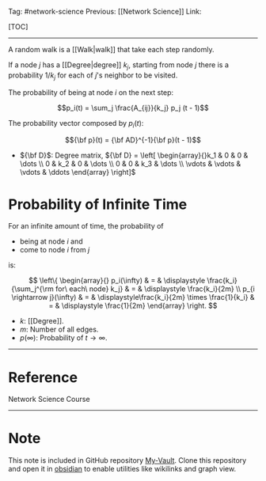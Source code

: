 Tag: #network-science 
Previous: [[Network Science]]
Link: 

[TOC]

---

A random walk is a [[Walk|walk]] that take each step randomly.

If a node $j$ has a [[Degree|degree]] $k_j$, starting from node $j$ there is a probability $1/k_j$ for each of $j$'s neighbor to be visited.

The probability of being at node $i$ on the next step:

$$p_i(t) = \sum_j \frac{A_{ij}}{k_j} p_j (t - 1)$$

The probability vector composed by $p_i(t)$:

$${\bf p}(t) = {\bf AD}^{-1}{\bf p}(t - 1)$$

- ${\bf D}$: Degree matrix, ${\bf D} = \left[ \begin{array}{}k_1 & 0 & 0 & \dots \\ 0 & k_2 & 0 & \dots \\ 0 & 0 & k_3 & \dots \\ \vdots & \vdots & \vdots & \ddots \end{array} \right]$

# Probability of Infinite Time

For an infinite amount of time, the probability of

- being at node $i$ and 
- come to node $i$ from $j$

is:

$$
\left\{
	\begin{array}{}
		p_i(\infty) & = & 
		\displaystyle
		\frac{k_i}{\sum_j^{\rm for\ each\ node} k_j} & = &
		\displaystyle
		\frac{k_i}{2m} \\
		p_{i \rightarrow j}(\infty) & = & \displaystyle\frac{k_i}{2m} \times \frac{1}{k_i} & = & 
		\displaystyle
		\frac{1}{2m}
	\end{array}
\right.
$$

- $k$: [[Degree]].
- $m$: Number of all edges.
- $p(\infty)$: Probability of $t \rightarrow \infty$.

---

# Reference

Network Science Course

---

# Note

This note is included in GitHub repository [My-Vault](https://github.com/LittleD3092/My-Vault.git). Clone this repository and open it in [obsidian](https://obsidian.md/) to enable utilities like wikilinks and graph view.